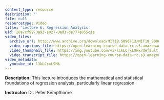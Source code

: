 ```yaml
---
content_type: resource
description: ''
file: null
resourcetype: Video
title: 'Lecture 6: Regression Analysis'
uid: 28a7cf99-3a93-a027-8ad3-de777e055c1e
video_files:
  archive_url: http://www.archive.org/download/MIT18.S096F13/MIT18_S096F13_lec06_300k.mp4
  video_captions_file: https://open-learning-course-data-rc.s3.amazonaws.com/18-s096-topics-in-mathematics-with-applications-in-finance-fall-2013/52bed286919f594ab77f7881831a4837_l1kLCrxL9Hk.vtt
  video_thumbnail_file: https://img.youtube.com/vi/l1kLCrxL9Hk/default.jpg
  video_transcript_file: https://open-learning-course-data-rc.s3.amazonaws.com/18-s096-topics-in-mathematics-with-applications-in-finance-fall-2013/9ab55fc664665a04bbc54003eaca40a5_l1kLCrxL9Hk.pdf
video_metadata:
  youtube_id: l1kLCrxL9Hk
---
```


**Description:** This lecture introduces the mathematical and statistical foundations of regression analysis, particularly linear regression.

**Instructor:** Dr. Peter Kempthorne